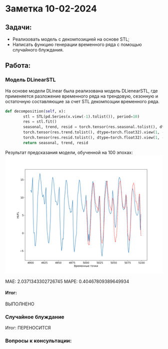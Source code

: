 # Заметка 10-02-2024

## Задачи:
- Реализовать модель с декомпозицией на основе STL;
- Написать функцию генерации временного ряда с помощью случайного блуждания.

## Работа:

### Модель DLinearSTL
На основе модели DLinear была реализована модель DLienearSTL, где применяется разложение временного ряда на трендовую, сезонную и остаточную составляющие за счет STL декомпозции временного ряда.
```python
def decomposition(self, x):
        stl = STL(pd.Series(x.view(-1).tolist()), period=10)
        res = stl.fit()
        seasonal, trend, resid = torch.tensor(res.seasonal.tolist(), dtype=torch.float32).view(1, -1, 1),\
        torch.tensor(res.trend.tolist(), dtype=torch.float32).view(1, -1, 1),\
        torch.tensor(res.resid.tolist(), dtype=torch.float32).view(1, -1, 1)
        return seasonal, trend, resid
```
Результат предсказания модели, обученной на 100 эпохах:
![STL-model result](../results/STL/STL_test1.png)

MAE: 2.0371343302726745
MAPE: 0.40467809389649934
#### Итог:
ВЫПОЛНЕНО

### Случайное блуждание

Итог:
ПЕРЕНОСИТСЯ

### Вопросы к консультации:
